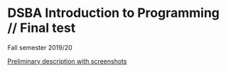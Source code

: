# DSBA Introduction to Programming // Final test
Fall semester 2019/20



[Preliminary description with screenshots](docs/prelim_descr_ext.pdf)


